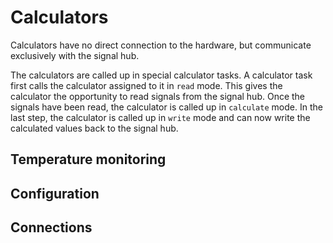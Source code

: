 # Calculators

Calculators have no direct connection to the hardware, but communicate exclusively with the signal hub.

The calculators are called up in special calculator tasks. A calculator task first calls the calculator assigned to it in  `read` mode. This gives the calculator the opportunity to read signals from the signal hub. Once the signals have been read, the calculator is called up in `calculate` mode. In the last step, the calculator is called up in `write` mode and can now write the calculated values back to the signal hub.

## Temperature monitoring


## Configuration


## Connections


